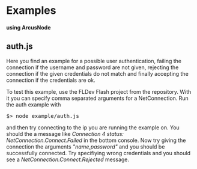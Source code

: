 # Examples
#### using ArcusNode

## auth.js
Here you find an example for a possible user authentication,
failing the connection if the username and password are not given,
rejecting the connection if the given credentials do not match
and finally accepting the connection if the credentials are ok.

To test this example, use the FLDev Flash project from the repository.
With it you can specify comma separated arguments for a NetConnection.
Run the auth example with 
<pre>
$> node example/auth.js
</pre>
and then try connecting to the ip you are running the example on.
You should the a message like _Connection 4 status: NetConnection.Connect.Failed_ in the bottom console.
Now try giving the connection the arguments _"name,password"_ and you should be successfully connected.
Try specifiying wrong credentials and you should see a _NetConnection.Connect.Rejected_ message.